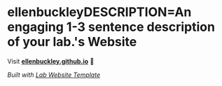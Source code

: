 
# ellenbuckleyDESCRIPTION=An engaging 1-3 sentence description of your lab.'s Website

Visit **[ellenbuckley.github.io](https://ellenbuckley.github.io)** 🚀

_Built with [Lab Website Template](https://greene-lab.gitbook.io/lab-website-template-docs)_
